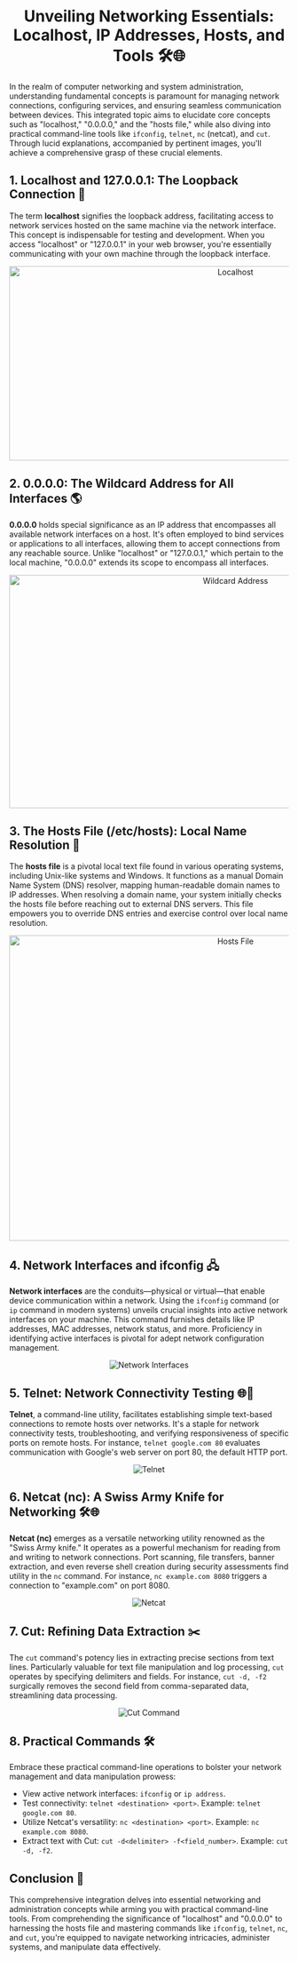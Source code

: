 <div align="center"><h1><strong>Unveiling Networking Essentials: Localhost, IP Addresses, Hosts, and Tools 🛠️🌐</strong></h1></div>
<p>In the realm of computer networking and system administration, understanding fundamental concepts is paramount for managing network connections, configuring services, and ensuring seamless communication between devices. This integrated topic aims to elucidate core concepts such as &quot;localhost,&quot; &quot;0.0.0.0,&quot; and the &quot;hosts file,&quot; while also diving into practical command-line tools like <code>ifconfig</code>, <code>telnet</code>, <code>nc</code> (netcat), and <code>cut</code>. Through lucid explanations, accompanied by pertinent images, you&#39;ll achieve a comprehensive grasp of these crucial elements.</p>

<h2><strong>1. Localhost and 127.0.0.1: The Loopback Connection 🔄</strong></h2>
<p>The term <strong>localhost</strong> signifies the loopback address, facilitating access to network services hosted on the same machine via the network interface. This concept is indispensable for testing and development. When you access &quot;localhost&quot; or &quot;127.0.0.1&quot; in your web browser, you&#39;re essentially communicating with your own machine through the loopback interface.</p>

<div align="center"><p><img src="https://i.imgur.com/yKhimfC.png" alt="Localhost" width="800px" height="350px"></p></div>

<h2><strong>2. 0.0.0.0: The Wildcard Address for All Interfaces 🌎</strong></h2>
<p><strong>0.0.0.0</strong> holds special significance as an IP address that encompasses all available network interfaces on a host. It&#39;s often employed to bind services or applications to all interfaces, allowing them to accept connections from any reachable source. Unlike &quot;localhost&quot; or &quot;127.0.0.1,&quot; which pertain to the local machine, &quot;0.0.0.0&quot; extends its scope to encompass all interfaces.</p>

<div align="center"><p><img src="https://i.imgur.com/hoQqWvp.png" alt="Wildcard Address" width="800px" height="420px"></p></div>


<h2><strong>3. The Hosts File (/etc/hosts): Local Name Resolution 📜</strong></h2>
<p>The <strong>hosts file</strong> is a pivotal local text file found in various operating systems, including Unix-like systems and Windows. It functions as a manual Domain Name System (DNS) resolver, mapping human-readable domain names to IP addresses. When resolving a domain name, your system initially checks the hosts file before reaching out to external DNS servers. This file empowers you to override DNS entries and exercise control over local name resolution.</p>

<div align="center"><p><img src="https://i.imgur.com/9gGDasK.png" alt="Hosts File" width="800px" height="550px"></p></div>

<h2><strong>4. Network Interfaces and ifconfig 🖧</strong></h2>
<p><strong>Network interfaces</strong> are the conduits—physical or virtual—that enable device communication within a network. Using the <code>ifconfig</code> command (or <code>ip</code> command in modern systems) unveils crucial insights into active network interfaces on your machine. This command furnishes details like IP addresses, MAC addresses, network status, and more. Proficiency in identifying active interfaces is pivotal for adept network configuration management.</p>

<div align="center"><p><img src="https://i.imgur.com/5rVjwII.png" alt="Network Interfaces"></p></div>

<h2><strong>5. Telnet: Network Connectivity Testing 🌐🔌</strong></h2>
<p><strong>Telnet</strong>, a command-line utility, facilitates establishing simple text-based connections to remote hosts over networks. It&#39;s a staple for network connectivity tests, troubleshooting, and verifying responsiveness of specific ports on remote hosts. For instance, <code>telnet google.com 80</code> evaluates communication with Google&#39;s web server on port 80, the default HTTP port.</p>

<div align="center"><p><img src="image5.png" alt="Telnet"></p></div>

<h2><strong>6. Netcat (nc): A Swiss Army Knife for Networking 🛠️🌐</strong></h2>
<p><strong>Netcat (nc)</strong> emerges as a versatile networking utility renowned as the &quot;Swiss Army knife.&quot; It operates as a powerful mechanism for reading from and writing to network connections. Port scanning, file transfers, banner extraction, and even reverse shell creation during security assessments find utility in the <code>nc</code> command. For instance, <code>nc example.com 8080</code> triggers a connection to &quot;example.com&quot; on port 8080.</p>

<div align="center"><p><img src="image6.png" alt="Netcat"></p></div>

<h2><strong>7. Cut: Refining Data Extraction ✂️</strong></h2>
<p>The <code>cut</code> command&#39;s potency lies in extracting precise sections from text lines. Particularly valuable for text file manipulation and log processing, <code>cut</code> operates by specifying delimiters and fields. For instance, <code>cut -d, -f2</code> surgically removes the second field from comma-separated data, streamlining data processing.</p>

<div align="center"><p><img src="image7.png" alt="Cut Command"></p></div>

<h2><strong>8. Practical Commands 🛠️</strong></h2>
<p>Embrace these practical command-line operations to bolster your network management and data manipulation prowess:</p>
<ul>
<li>View active network interfaces: <code>ifconfig</code> or <code>ip address</code>.</li>
<li>Test connectivity: <code>telnet &lt;destination&gt; &lt;port&gt;</code>. Example: <code>telnet google.com 80</code>.</li>
<li>Utilize Netcat&#39;s versatility: <code>nc &lt;destination&gt; &lt;port&gt;</code>. Example: <code>nc example.com 8080</code>.</li>
<li>Extract text with Cut: <code>cut -d&lt;delimiter&gt; -f&lt;field_number&gt;</code>. Example: <code>cut -d, -f2</code>.</li>
</ul>
<h2><strong>Conclusion 🎉</strong></h2>
<p>This comprehensive integration delves into essential networking and administration concepts while arming you with practical command-line tools. From comprehending the significance of &quot;localhost&quot; and &quot;0.0.0.0&quot; to harnessing the hosts file and mastering commands like <code>ifconfig</code>, <code>telnet</code>, <code>nc</code>, and <code>cut</code>, you&#39;re equipped to navigate networking intricacies, administer systems, and manipulate data effectively.</p>
